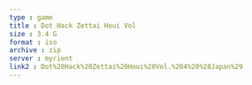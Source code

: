 ```yaml
---
type : game
title : Dot Hack Zettai Houi Vol
size : 3.4 G
format : iso
archive : zip
server : myrient
link2 : Dot%20Hack%20Zettai%20Houi%20Vol.%204%20%28Japan%29
---
```

